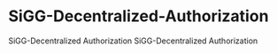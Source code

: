 # SiGG-Decentralized-Authorization
SiGG-Decentralized Authorization
SiGG-Decentralized Authorization
